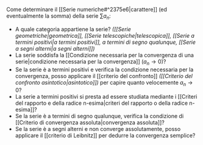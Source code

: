 Come determinare il [[Serie numeriche#^2375e6|carattere]] (ed eventualmente la somma) della serie $\sum a_{n}$:

- A quale categoria appartiene la serie? *([[Serie geometriche|geometrica]], [[Serie telescopiche|telescopica]], [[Serie a termini positivi|a termini positivi]], a termini di segno qualunque, [[Serie a segni alterni|a segni alterni]])*
- La serie soddisfa la [[Condizione necessaria per la convergenza di una serie|condizione necessaria per la convergenza]] ($a_{n}\to 0$)?
- Se la serie è a termini positivi e verifica la condizione necessaria per la convergenza, posso applicare il [[criterio del confronto]] *([[Criterio del confronto asintotico|asintotico]])* per capire quanto velocemente $a_{n}\to 0$?
- La serie a termini positivi si presta ad essere studiata mediante i [[Criteri del rapporto e della radice n-esima|criteri del rapporto o della radice n-esima]]?
- Se la serie è a termini di segno qualunque, verifica la condizione di [[Criterio di convergenza assoluta|convergenza assoluta]]?
- Se la serie è a segni alterni e non converge assolutamente, posso applicare il [[criterio di Leibnitz]] per dedurre la convergenza semplice?